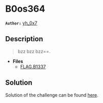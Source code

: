 # B0os364

**`Author:`** [yh_0x7](https://github.com/yh-0x7)

## Description

> bzz bzz bzz==.    
   




- **Files** 
 	- [FLAG.B1337](FLAG.B1337)  





## Solution
Solution of the challenge can be found [here](solution/).
